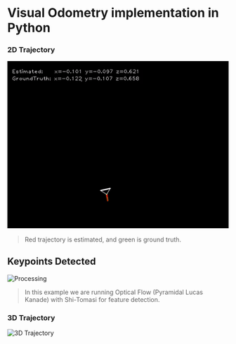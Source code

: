 # Visual Odometry implementation in Python

### 2D Trajectory 
![2D Trajectory](https://github.com/AROS-Vision-Group/Mono-VO/blob/main/gifs/camera_box_egomotion.gif?raw=true)  
> Red trajectory is estimated, and green is ground truth.

## Keypoints Detected
![Processing](https://github.com/AROS-Vision-Group/Mono-VO/blob/main/gifs/processed_frame.gif?raw=true)
> In this example we are running Optical Flow (Pyramidal Lucas Kanade) with Shi-Tomasi for feature detection.

### 3D Trajectory
![3D Trajectory](https://github.com/AROS-Vision-Group/Mono-VO/blob/main/gifs/3d_traj.gif?raw=true) 
